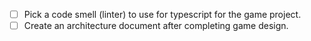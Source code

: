 - [ ] Pick a code smell (linter) to use for typescript for the game project.
- [ ] Create an architecture document after completing game design.
